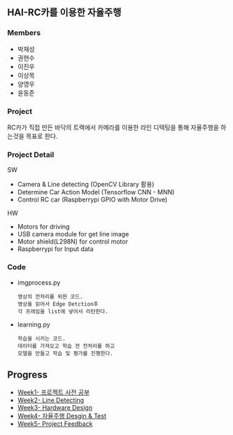 ## HAI-RC카를 이용한 자율주행

### Members
- 박재성
- 권현수
- 이진우 
- 이상목
- 양영우
- 윤동준

### Project 
RC카가 직접 만든 바닥의 트랙에서 카메라를 이용한 라인 디텍팅을 통해 자율주행을 하는것을 목표로 한다.

### Project Detail
SW   
 - Camera & Line detecting (OpenCV Library 활용)
 - Determine Car Action Model (Tensorflow CNN - MNN)
 - Control RC car (Raspberrypi GPIO with Motor Drive)

HW
 - Motors for driving
 - USB camera module for get line image
 - Motor shield(L298N) for control motor
 - Raspberrypi for Input data

### Code
   - imgprocess.py
      ```  
      영상의 전처리를 위한 코드.
      영상을 읽어서 Edge Detction후
      각 프레임을 list에 넣어서 리턴한다.
      ```
   - learning.py 
      ```
      학습을 시키는 코드.
      데이터를 가져오고 학습 전 전처리를 하고
      모델을 만들고 학습 및 평가를 진행한다.
      ```
 ## Progress
 - [Week1- 프로젝트 사전 공부](/document/Week1.md)
 - [Week2- Line Detecting](/document/Week2.md) 
 - [Week3- Hardware Design](/document/Week3.md) 
 - [Week4- 자율주행 Desgin & Test](/document/Week4.md) 
 - [Week5- Project Feedback](/document/Week5.md)  
 
 
 